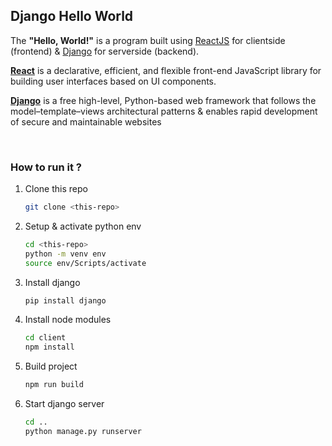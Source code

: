 ## Django Hello World

The **"Hello, World!"** is a program built using [ReactJS](https://reactjs.org/) for clientside (frontend) & [Django](https://www.djangoproject.com/) for serverside (backend).

**[React](https://reactjs.org/)** is a declarative, efficient, and flexible front-end JavaScript library for building user interfaces based on UI components.

**[Django](https://www.djangoproject.com/)** is a free high-level, Python-based web framework that follows the model–template–views architectural patterns & enables rapid development of secure and maintainable websites

<br />

### How to run it ?

1. Clone this repo
   ```bash
   git clone <this-repo>
   ```
2. Setup & activate python env
   ```bash
   cd <this-repo>
   python -m venv env
   source env/Scripts/activate
   ```
3. Install django
   ```bash
   pip install django
   ```
4. Install node modules
   ```bash
   cd client
   npm install
   ```
5. Build project
   ```bash
   npm run build
   ```
6. Start django server
   ```bash
   cd ..
   python manage.py runserver
   ```
